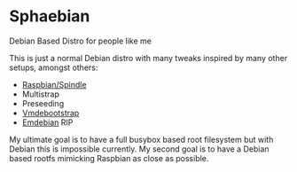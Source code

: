 # Sphaebian

Debian Based Distro for people like me

This is just a normal Debian distro with many tweaks inspired by many other setups, amongst others:

* [Raspbian/Spindle](https://github.com/RPi-Distro/spindle)
* Multistrap
* Preseeding
* [Vmdebootstrap](http://git.liw.fi/cgi-bin/cgit/cgit.cgi/vmdebootstrap/tree/README) 
* [Emdebian](http://www.emdebian.org) RIP

My ultimate goal is to have a full busybox based root filesystem but with Debian this is impossible currently. My second goal is to have a Debian based rootfs mimicking Raspbian as close as possible.
